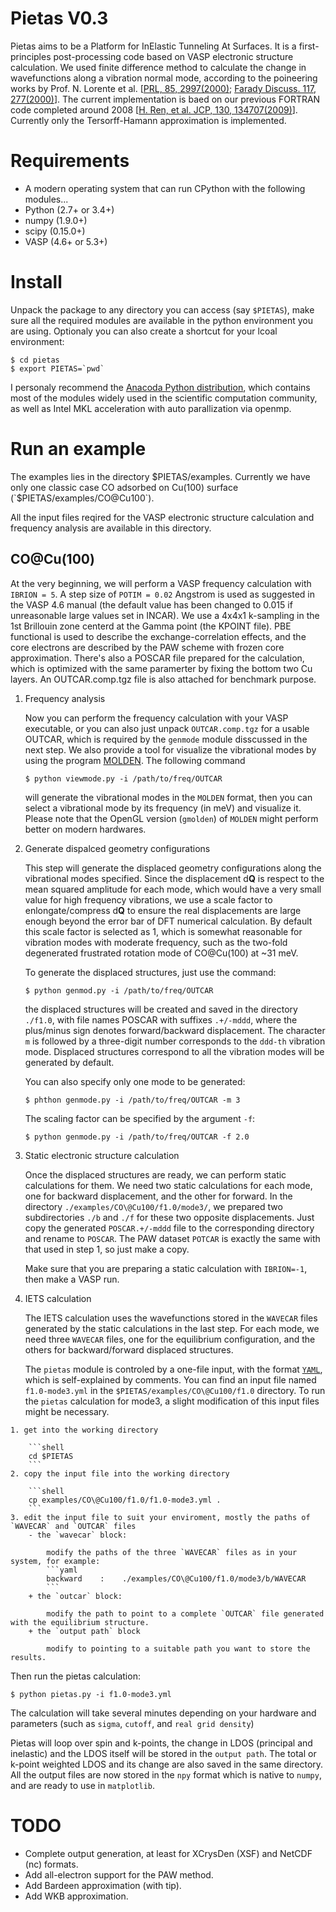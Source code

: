 # Pietas V0.3
Pietas aims to be a Platform for InElastic Tunneling At Surfaces. It is a first-principles post-processing code based on VASP electronic structure calculation. We used finite difference method to calculate the change in wavefunctions along a vibration normal mode, according to the poineering works by Prof. N. Lorente et al. [[PRL, 85, 2997(2000)](http://journals.aps.org/prl/abstract/10.1103/PhysRevLett.85.2997); [Farady Discuss. 117, 277(2000)](http://pubs.rsc.org/en/content/articlelanding/2000/fd/b002826f)]. The current implementation is baed on our previous FORTRAN code completed around 2008 [[H. Ren, et al. JCP, 130, 134707(2009)](http://scitation.aip.org/content/aip/journal/jcp/130/13/10.1063/1.3106235)]. Currently only the Tersorff-Hamann approximation is implemented.

# Requirements
 * A modern operating system that can run CPython with the following modules...
 * Python (2.7+ or 3.4+)
 * numpy (1.9.0+)
 * scipy (0.15.0+)
 * VASP (4.6+ or 5.3+)
 
# Install
Unpack the package to any directory you can access (say `$PIETAS`), make sure all the required modules are available in the python environment you are using.
Optionaly you can also create a shortcut for your lcoal environment:
```shell
$ cd pietas
$ export PIETAS=`pwd`
```

I personaly recommend the [Anacoda Python distribution](http://www.continuum.io), which contains most of the modules widely used in the scientific computation community, as well as Intel MKL acceleration with auto parallization via openmp.

# Run an example
The examples lies in the directory $PIETAS/examples. Currently we have only one classic case CO adsorbed on Cu(100) surface (`$PIETAS/examples/CO\@Cu100`).

All the input files reqired for the VASP electronic structure calculation and frequency analysis are available in this directory.

## CO@Cu(100)

At the very beginning, we will perform a VASP frequency calculation with `IBRION = 5`. A step size of `POTIM = 0.02` Angstrom is used as suggested in the VASP 4.6 manual (the default value has been changed to 0.015 if unreasonable large values set in INCAR). We use a 4x4x1 k-sampling in the 1st Brillouin zone centerd at the Gamma point (the KPOINT file). PBE functional is used to describe the exchange-correlation effects, and the core electrons are described by the PAW scheme with frozen core approximation. There's also a POSCAR file prepared for the calculation, which is optimized with the same paramerter by fixing the bottom two Cu layers. An OUTCAR.comp.tgz file is also attached for benchmark purpose.

  1. Frequency analysis
  
      Now you can perform the frequency calculation with your VASP executable, or you can also just unpack `OUTCAR.comp.tgz` for a usable OUTCAR, which is required by the `genmode` module disscussed in the next step.
      We also provide a tool for visualize the vibrational modes by using the program [MOLDEN](http://www.cmbi.ru.nl/molden). The following command
      ```shell
      $ python viewmode.py -i /path/to/freq/OUTCAR
      ```
      will generate the vibrational modes in the `MOLDEN` format, then you can select a vibrational mode by its frequency (in meV) and visualize it. Please note that the OpenGL version (`gmolden`) of `MOLDEN` might perform better on modern hardwares.
      

  2. Generate dispalced geometry configurations
  
      This step will generate the displaced geometry configurations along the vibrational modes specified. Since the displacement d**Q** is respect to the mean squared amplitude for each mode, which would have a very small value for high frequency vibrations, we use a scale factor to enlongate/compress d**Q** to ensure the real displacements are large enough beyond the error bar of DFT numerical calculation. By default this scale factor is selected as 1, which is somewhat reasonable for vibration modes with moderate frequency, such as the two-fold degenerated frustrated rotation mode of CO@Cu(100) at ~31 meV.
  
      To generate the displaced structures, just use the command:
      ```shell
      $ python genmod.py -i /path/to/freq/OUTCAR
      ```
      the displaced structures will be created and saved in the directory `./f1.0`, with file names POSCAR with suffixes `.+/-mddd`, where the plus/minus sign denotes forward/backward displacement. The character `m` is followed by a three-digit number corresponds to the `ddd-th` vibration mode. Displaced structures correspond to all the vibration modes will be generated by default.
  
      You can also specify only one mode to be generated:
      ```shell
      $ phthon genmode.py -i /path/to/freq/OUTCAR -m 3
      ```
  
      The scaling factor can be specified by the argument `-f`:
      ```shell
      $ python genmode.py -i /path/to/freq/OUTCAR -f 2.0
      ```
  
  3. Static electronic structure calculation
  
  	   Once the displaced structures are ready, we can perform static calculations for them. We need two static calculations for each mode, one for backward displacement, and the other for forward. In the directory `./examples/CO\@Cu100/f1.0/mode3/`, we prepared two subdirectories `./b` and `./f` for these two opposite displacements. Just copy the generated `POSCAR.+/-mddd` file to the corresponding directory and rename to `POSCAR`. The PAW dataset `POTCAR` is exactly the same with that used in step 1, so just make a copy.
  
       Make sure that you are preparing a static calculation with `IBRION=-1`, then make a VASP run.
  
  4. IETS calculation
  
  	   The IETS calculation uses the wavefunctions stored in the `WAVECAR` files generated by the static calculations in the last step. For each mode, we need three `WAVECAR` files, one for the equilibrium configuration, and the others for backward/forward displaced structures.
  
       The `pietas` module is controled by a one-file input, with the format [`YAML`](http://yaml.org), which is self-explained by comments. You can find an input file named `f1.0-mode3.yml` in the `$PIETAS/examples/CO\@Cu100/f1.0` directory. To run the `pietas` calculation for mode3, a slight modification of this input files might be necessary. 

    1. get into the working directory
        
        ```shell
        cd $PIETAS
        ```
    2. copy the input file into the working directory
    
        ```shell
        cp examples/CO\@Cu100/f1.0/f1.0-mode3.yml .
        ```
    3. edit the input file to suit your enviroment, mostly the paths of `WAVECAR` and `OUTCAR` files
        - the `wavecar` block:

            modify the paths of the three `WAVECAR` files as in your system, for example:
            ```yaml
            backward    :    ./examples/CO\@Cu100/f1.0/mode3/b/WAVECAR
            ```
        + the `outcar` block:

            modify the path to point to a complete `OUTCAR` file generated with the equilibrium structure.
        + the `output path` block

            modify to pointing to a suitable path you want to store the results.

  Then run the pietas calculation:
  ```shell
  $ python pietas.py -i f1.0-mode3.yml
  ```
  
  The calculation will take several minutes depending on your hardware and parameters (such as `sigma`, `cutoff`, and `real grid density`)
  
  Pietas will loop over spin and k-points, the change in LDOS (principal and inelastic) and the LDOS itself will be stored in the `output path`. The total or k-point weighted LDOS and its change are also saved in the same directory. All the output files are now stored in the `npy` format which is native to `numpy`, and are ready to use in `matplotlib`.
  
  
# TODO
 - Complete output generation, at least for XCrysDen (XSF) and NetCDF (nc) formats.
 - Add all-electron support for the PAW method.
 - Add Bardeen approximation (with tip).
 - Add WKB approximation.
  
